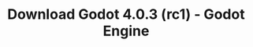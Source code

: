 ---
# Generated by /scripts/js/download_archive_generator !!! do not edit by hand !!!
title: 'Download Godot 4.0.3 (rc1) - Godot Engine'
type: 'download/archive'
name: '4.0.3'
flavor: 'rc1'
release_date: '2023-04-27T03:00:00-00:00'
release_notes: '/article/release-candidate-godot-4-0-3-rc-1/'
links:
  android.apk:
    name: 'android.apk'
    title: 'Android'
    caption: 'Universal APK (ARM64 + ARMv7 + x86_64 + x86)'
    tags:
      - 'APK download'
      - 'ARM64/v7'
      - 'x86 (64 & 32 bit)'
    hosts:
      github_builds:
        regular: 'https://github.com/godotengine/godot-builds/releases/download/4.0.3-rc1/Godot_v4.0.3-rc1_android_editor.apk'
        mono: '#'
      github:
        regular: 'https://github.com/godotengine/godot/releases/download/4.0.3-rc1/Godot_v4.0.3-rc1_android_editor.apk'
        mono: '#'
  linux.64:
    name: 'linux.64'
    title: 'Linux'
    caption: 'Standard (x86_64)'
    tags:
      - '64 bit'
    hosts:
      github_builds:
        regular: 'https://github.com/godotengine/godot-builds/releases/download/4.0.3-rc1/Godot_v4.0.3-rc1_linux.x86_64.zip'
        mono: 'https://github.com/godotengine/godot-builds/releases/download/4.0.3-rc1/Godot_v4.0.3-rc1_mono_linux_x86_64.zip'
      github:
        regular: 'https://github.com/godotengine/godot/releases/download/4.0.3-rc1/Godot_v4.0.3-rc1_linux.x86_64.zip'
        mono: 'https://github.com/godotengine/godot/releases/download/4.0.3-rc1/Godot_v4.0.3-rc1_mono_linux_x86_64.zip'
  macos.universal:
    name: 'macos.universal'
    title: 'macOS'
    caption: 'Universal (x86_64 + Apple Silicon)'
    tags:
      - 'Intel/Apple Silicon'
      - '64 bit'
    hosts:
      github_builds:
        regular: 'https://github.com/godotengine/godot-builds/releases/download/4.0.3-rc1/Godot_v4.0.3-rc1_macos.universal.zip'
        mono: 'https://github.com/godotengine/godot-builds/releases/download/4.0.3-rc1/Godot_v4.0.3-rc1_mono_macos.universal.zip'
      github:
        regular: 'https://github.com/godotengine/godot/releases/download/4.0.3-rc1/Godot_v4.0.3-rc1_macos.universal.zip'
        mono: 'https://github.com/godotengine/godot/releases/download/4.0.3-rc1/Godot_v4.0.3-rc1_mono_macos.universal.zip'
  windows.64:
    name: 'windows.64'
    title: 'Windows'
    caption: 'Standard (x86_64)'
    tags:
      - '64 bit'
    hosts:
      github_builds:
        regular: 'https://github.com/godotengine/godot-builds/releases/download/4.0.3-rc1/Godot_v4.0.3-rc1_win64.exe.zip'
        mono: 'https://github.com/godotengine/godot-builds/releases/download/4.0.3-rc1/Godot_v4.0.3-rc1_mono_win64.zip'
      github:
        regular: 'https://github.com/godotengine/godot/releases/download/4.0.3-rc1/Godot_v4.0.3-rc1_win64.exe.zip'
        mono: 'https://github.com/godotengine/godot/releases/download/4.0.3-rc1/Godot_v4.0.3-rc1_mono_win64.zip'
  web:
    name: 'web'
    title: 'Web editor'
    caption: ''
    tags:
      - 'Self-hosted'
      - 'Cross-platform'
    hosts:
      github_builds:
        regular: 'https://github.com/godotengine/godot-builds/releases/download/4.0.3-rc1/Godot_v4.0.3-rc1_web_editor.zip'
        mono: '#'
      github:
        regular: 'https://github.com/godotengine/godot/releases/download/4.0.3-rc1/Godot_v4.0.3-rc1_web_editor.zip'
        mono: '#'
  linux.arm64:
    name: 'linux.arm64'
    title: 'Linux'
    caption: 'Standard (ARM64)'
    tags:
      - 'ARM64'
      - '64 bit'
    hosts:
      github_builds:
        regular: 'https://github.com/godotengine/godot-builds/releases/download/4.0.3-rc1/Godot_v4.0.3-rc1_linux.arm64.zip'
        mono: 'https://github.com/godotengine/godot-builds/releases/download/4.0.3-rc1/Godot_v4.0.3-rc1_mono_linux_arm64.zip'
      github:
        regular: 'https://github.com/godotengine/godot/releases/download/4.0.3-rc1/Godot_v4.0.3-rc1_linux.arm64.zip'
        mono: 'https://github.com/godotengine/godot/releases/download/4.0.3-rc1/Godot_v4.0.3-rc1_mono_linux_arm64.zip'
  linux.32:
    name: 'linux.32'
    title: 'Linux'
    caption: 'Standard (x86)'
    tags:
      - '32 bit'
    hosts:
      github_builds:
        regular: 'https://github.com/godotengine/godot-builds/releases/download/4.0.3-rc1/Godot_v4.0.3-rc1_linux.x86_32.zip'
        mono: 'https://github.com/godotengine/godot-builds/releases/download/4.0.3-rc1/Godot_v4.0.3-rc1_mono_linux_x86_32.zip'
      github:
        regular: 'https://github.com/godotengine/godot/releases/download/4.0.3-rc1/Godot_v4.0.3-rc1_linux.x86_32.zip'
        mono: 'https://github.com/godotengine/godot/releases/download/4.0.3-rc1/Godot_v4.0.3-rc1_mono_linux_x86_32.zip'
  linux.arm32:
    name: 'linux.arm32'
    title: 'Linux'
    caption: 'Standard (ARM32)'
    tags:
      - 'ARM32'
      - '32 bit'
    hosts:
      github_builds:
        regular: 'https://github.com/godotengine/godot-builds/releases/download/4.0.3-rc1/Godot_v4.0.3-rc1_linux.arm32.zip'
        mono: 'https://github.com/godotengine/godot-builds/releases/download/4.0.3-rc1/Godot_v4.0.3-rc1_mono_linux_arm32.zip'
      github:
        regular: 'https://github.com/godotengine/godot/releases/download/4.0.3-rc1/Godot_v4.0.3-rc1_linux.arm32.zip'
        mono: 'https://github.com/godotengine/godot/releases/download/4.0.3-rc1/Godot_v4.0.3-rc1_mono_linux_arm32.zip'
  windows.32:
    name: 'windows.32'
    title: 'Windows'
    caption: 'Standard (x86)'
    tags:
      - '32 bit'
    hosts:
      github_builds:
        regular: 'https://github.com/godotengine/godot-builds/releases/download/4.0.3-rc1/Godot_v4.0.3-rc1_win32.exe.zip'
        mono: 'https://github.com/godotengine/godot-builds/releases/download/4.0.3-rc1/Godot_v4.0.3-rc1_mono_win32.zip'
      github:
        regular: 'https://github.com/godotengine/godot/releases/download/4.0.3-rc1/Godot_v4.0.3-rc1_win32.exe.zip'
        mono: 'https://github.com/godotengine/godot/releases/download/4.0.3-rc1/Godot_v4.0.3-rc1_mono_win32.zip'
  aar_library:
    name: 'aar_library'
    title: 'AAR library'
    caption: ''
    tags:
      - 'Android plugins'
      - 'Java'
      - 'Kotlin'
    hosts:
      github_builds:
        regular: 'https://github.com/godotengine/godot-builds/releases/download/4.0.3-rc1/godot-lib.4.0.3.rc1.template_release.aar'
        mono: '#'
      github:
        regular: 'https://github.com/godotengine/godot/releases/download/4.0.3-rc1/godot-lib.4.0.3.rc1.template_release.aar'
        mono: '#'
  templates:
    name: 'templates'
    title: 'Export templates'
    caption: ''
    tags:
      - 'Used to export your games to all supported platforms'
    hosts:
      github_builds:
        regular: 'https://github.com/godotengine/godot-builds/releases/download/4.0.3-rc1/Godot_v4.0.3-rc1_export_templates.tpz'
        mono: 'https://github.com/godotengine/godot-builds/releases/download/4.0.3-rc1/Godot_v4.0.3-rc1_mono_export_templates.tpz'
      github:
        regular: 'https://github.com/godotengine/godot/releases/download/4.0.3-rc1/Godot_v4.0.3-rc1_export_templates.tpz'
        mono: 'https://github.com/godotengine/godot/releases/download/4.0.3-rc1/Godot_v4.0.3-rc1_mono_export_templates.tpz'
primaryPlatforms:
  - 'android.apk'
  - 'linux.64'
  - 'macos.universal'
  - 'windows.64'
  - 'web'
  - 'templates'
---